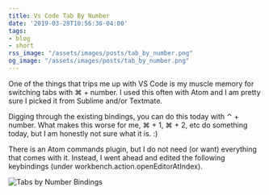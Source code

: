 ```yaml
---
title: Vs Code Tab By Number
date: '2019-03-28T10:56:36-04:00'
tags:
- blog
- short
rss_image: "/assets/images/posts/tab_by_number.png"
og_image: "/assets/images/posts/tab_by_number.png"
---
```


One of the things that trips me up with VS Code is my muscle memory for switching tabs with ⌘ + number. I used this often with Atom and I am pretty sure I picked it from Sublime and/or Textmate.

<!--more-->

Digging through the existing bindings, you can do this today with ⌃ + number. What makes this worse for me, ⌘ + 1, ⌘ + 2, etc do something today, but I am honestly not sure what it is. :)

There is an Atom commands plugin, but I do not need (or want) everything that comes with it. Instead, I went ahead and edited the following keybindings (under workbench.action.openEditorAtIndex).

![Tabs by Number Bindings](/assets/images/posts/tab_by_number.png)

